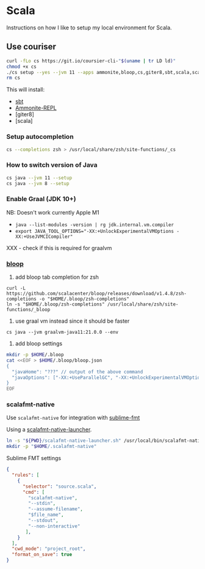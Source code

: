 # Scala

Instructions on how I like to setup my local environment for Scala.

## Use couriser

```bash
curl -fLo cs https://git.io/coursier-cli-"$(uname | tr LD ld)"
chmod +x cs
./cs setup --yes --jvm 11 --apps ammonite,bloop,cs,giter8,sbt,scala,scalafmt
rm cs
```

This will install:

- [sbt](https://www.scala-sbt.org/)
- [Ammonite-REPL](https://ammonite.io/#Ammonite-REPL)
- [giter8]
- [scala]

### Setup autocompletion

```bash
cs --completions zsh > /usr/local/share/zsh/site-functions/_cs
```

### How to switch version of Java

```bash
cs java --jvm 11 --setup
cs java --jvm 8 --setup
```

### Enable Graal (JDK 10+)

NB: Doesn't work currently Apple M1

- `java --list-modules -version | rg jdk.internal.vm.compiler`
- `export JAVA_TOOL_OPTIONS="-XX:+UnlockExperimentalVMOptions -XX:+UseJVMCICompiler"`

XXX - check if this is required for graalvm

### [bloop](https://scalacenter.github.io/bloop/)

1. add bloop tab completion for zsh

```
curl -L https://github.com/scalacenter/bloop/releases/download/v1.4.8/zsh-completions -o "$HOME/.bloop/zsh-completions"
ln -s "$HOME/.bloop/zsh-completions" /usr/local/share/zsh/site-functions/_bloop
```

1. use graal vm instead since it should be faster

```
cs java --jvm graalvm-java11:21.0.0 --env
```

1. add bloop settings

```sh
mkdir -p $HOME/.bloop
cat <<EOF > $HOME/.bloop/bloop.json
{
  "javaHome": "???" // output of the above command
  "javaOptions": ["-XX:+UseParallelGC", "-XX:+UnlockExperimentalVMOptions", "-XX:+UseJVMCICompiler"]
}
EOF
```

### scalafmt-native

Use `scalafmt-native` for integration with [sublime-fmt](https://github.com/mitranim/sublime-fmt)

Using a [scalafmt-native-launcher](./scalafmt-native-launcher.sh).

```bash
ln -s "${PWD}/scalafmt-native-launcher.sh" /usr/local/bin/scalafmt-native
mkdir -p "$HOME/.scalafmt-native"
```

Sublime FMT settings

```json
{
  "rules": [
    {
      "selector": "source.scala",
      "cmd": [
        "scalafmt-native",
        "--stdin",
        "--assume-filename",
        "$file_name",
        "--stdout",
        "--non-interactive"
       ],
    }
  ],
  "cwd_mode": "project_root",
  "format_on_save": true
}

```







